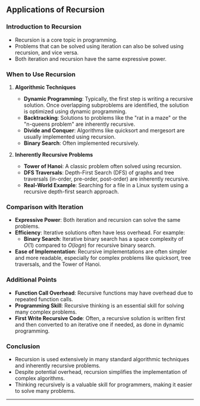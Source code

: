 ## Applications of Recursion

### Introduction to Recursion
- Recursion is a core topic in programming.
- Problems that can be solved using iteration can also be solved using recursion, and vice versa.
- Both iteration and recursion have the same expressive power.

### When to Use Recursion
1. **Algorithmic Techniques**
   - **Dynamic Programming**: Typically, the first step is writing a recursive solution. Once overlapping subproblems are identified, the solution is optimized using dynamic programming.
   - **Backtracking**: Solutions to problems like the "rat in a maze" or the "n-queens problem" are inherently recursive.
   - **Divide and Conquer**: Algorithms like quicksort and mergesort are usually implemented using recursion.
   - **Binary Search**: Often implemented recursively.

2. **Inherently Recursive Problems**
   - **Tower of Hanoi**: A classic problem often solved using recursion.
   - **DFS Traversals**: Depth-First Search (DFS) of graphs and tree traversals (in-order, pre-order, post-order) are inherently recursive.
   - **Real-World Example**: Searching for a file in a Linux system using a recursive depth-first search approach.

### Comparison with Iteration
- **Expressive Power**: Both iteration and recursion can solve the same problems.
- **Efficiency**: Iterative solutions often have less overhead. For example:
  - **Binary Search**: Iterative binary search has a space complexity of $O(1)$ compared to $O(log n)$ for recursive binary search.
- **Ease of Implementation**: Recursive implementations are often simpler and more readable, especially for complex problems like quicksort, tree traversals, and the Tower of Hanoi.

### Additional Points
- **Function Call Overhead**: Recursive functions may have overhead due to repeated function calls.
- **Programming Skill**: Recursive thinking is an essential skill for solving many complex problems.
- **First Write Recursive Code**: Often, a recursive solution is written first and then converted to an iterative one if needed, as done in dynamic programming.

### Conclusion
- Recursion is used extensively in many standard algorithmic techniques and inherently recursive problems.
- Despite potential overhead, recursion simplifies the implementation of complex algorithms.
- Thinking recursively is a valuable skill for programmers, making it easier to solve many problems.

---
